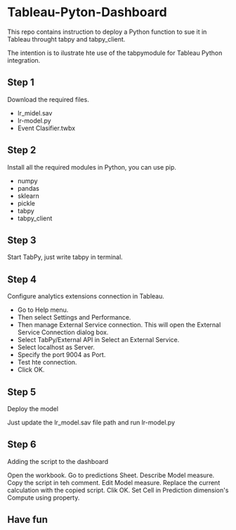 # Tableau-Pyton-Dashboard

This repo contains instruction to deploy a Python function to sue it in Tableau throught tabpy and tabpy_client.

The intention is to ilustrate hte use of the tabpymodule for Tableau Python integration.

## Step 1

Download the required files.

* lr_midel.sav
* lr-model.py
* Event Clasifier.twbx

## Step 2

Install all the required modules in Python, you can use pip.

* numpy
* pandas
* sklearn
* pickle
* tabpy
* tabpy_client

## Step 3

Start TabPy, just write tabpy in terminal.

## Step 4

Configure analytics extensions connection in Tableau.

* Go to Help menu.
* Then select Settings and Performance.
* Then manage External Service connection. This will open the External Service Connection dialog box.
* Select TabPy/External API in Select an External Service.
* Select localhost as Server.
* Specify the port 9004 as Port.
* Test hte connection.
* Click OK.

## Step 5

Deploy the model

Just update the lr_model.sav file path and run lr-model.py

## Step 6

Adding the script to the dashboard

Open the workbook.
Go to predictions Sheet.
Describe Model measure.
Copy the script in teh comment.
Edit Model measure.
Replace the current calculation with the copied script.
Clik OK.
Set Cell in Prediction dimension's Compute using property.

## Have fun
